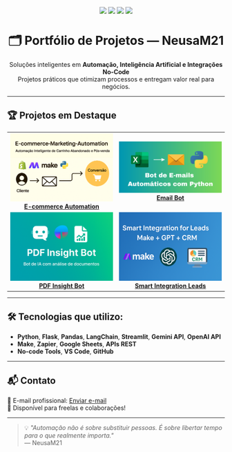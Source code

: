 <p align="center">
  <img src="https://img.shields.io/badge/Python-Developer-3776AB?style=for-the-badge&logo=python&logoColor=white"/>
  <img src="https://img.shields.io/badge/Automation-Specialist-orange?style=for-the-badge&logo=gear&logoColor=white"/>
  <img src="https://img.shields.io/badge/OpenAI-Projects-4B8BBE?style=for-the-badge&logo=openai&logoColor=white"/>
  <img src="https://img.shields.io/badge/No--Code-Integrations-brightgreen?style=for-the-badge&logo=zapier&logoColor=white"/>
</p>

<h1 align="center">🗂️ Portfólio de Projetos — NeusaM21</h1>

<p align="center">
  Soluções inteligentes em <strong>Automação, Inteligência Artificial e Integrações No-Code</strong><br/>
  Projetos práticos que otimizam processos e entregam valor real para negócios.
</p>

---

## 🏆 Projetos em Destaque

<table>
  <tr>
    <td align="center">
      <a href="https://github.com/NeusaM21/ecommerce-marketing-automation-project">
        <img src="assets/capa-ecommerce.png" width="250px"/><br/>
        <strong>E-commerce Automation</strong>
      </a>
    </td>
    <td align="center">
      <a href="https://github.com/NeusaM21/email_bot">
        <img src="assets/capa-email-bot.png" width="250px"/><br/>
        <strong>Email Bot</strong>
      </a>
    </td>
  </tr>
  <tr>
    <td align="center">
      <a href="https://github.com/NeusaM21/pdf-insight-bot">
        <img src="assets/capa-pdf-insight-bot.png" width="250px"/><br/>
        <strong>PDF Insight Bot</strong>
      </a>
    </td>
    <td align="center">
      <a href="https://github.com/NeusaM21/smart-integration-leads">
        <img src="assets/capa-smart-integration.png" width="250px"/><br/>
        <strong>Smart Integration Leads</strong>
      </a>
    </td>
  </tr>
</table>

---

## 🛠️ Tecnologias que utilizo:
- **Python**, **Flask**, **Pandas**, **LangChain**, **Streamlit**, **Gemini API**, **OpenAI API**
- **Make**, **Zapier**, **Google Sheets**, **APIs REST**
- **No-code Tools**, **VS Code**, **GitHub**

---

## 📬 Contato 
📧 E-mail profissional: [Enviar e-mail](mailto:contact.neusam21@gmail.com)  
🤝 Disponível para freelas e colaborações!

---

> 💡 *"Automação não é sobre substituir pessoas. É sobre libertar tempo para o que realmente importa."*  
> — NeusaM21